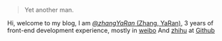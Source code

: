 > Yet another man.


Hi, welcome to my blog, I am
<a href="http://www.zhangyaran.cn/zhangYaRanFunday.github.io" target="_blank">_@zhangYaRan_ (Zhang, YaRan)</a>, 3 years of front-end development experience, mostly in
<a href="https://weibo.com/u/5138674825" target="_blank">weibo</a> And <a href="https://www.zhihu.com/people/xiang-zhi-yu-shen-dong" target="_blank">zhihu</a>
 at <a href="https://github.com/zhangYaRan/" target="_blank">Github</a>


